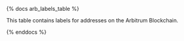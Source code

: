 {% docs arb_labels_table %}

This table contains labels for addresses on the Arbitrum Blockchain. 

{% enddocs %}